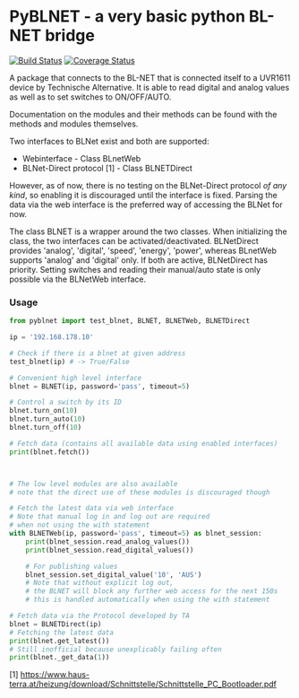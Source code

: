 # PyBLNET - a very basic python BL-NET bridge
[![Build Status](https://app.travis-ci.com/nielstron/pyblnet.svg?branch=master)](https://app.travis-ci.com/github/nielstron/pyblnet)
[![Coverage Status](https://coveralls.io/repos/github/nielstron/pyblnet/badge.svg?branch=master)](https://coveralls.io/github/nielstron/pyblnet?branch=master)

A package that connects to the BL-NET that is connected itself to a UVR1611 device by Technische Alternative. 
It is able to read digital and analog values as well as to set switches to ON/OFF/AUTO.

Documentation on the modules and their methods can be found with the methods and modules themselves.

Two interfaces to BLNet exist and both are supported:
- Webinterface  - Class BLnetWeb
- BLNet-Direct protocol [1] - Class BLNETDirect

However, as of now, there is no testing on the BLNet-Direct protocol *of any kind*, so enabling it is discouraged until the interface is fixed.
Parsing the data via the web interface is the preferred way of accessing the BLNet for now.

The class BLNET is a wrapper around the two classes. When initializing the class, the two interfaces can be activated/deactivated. 
BLNetDirect provides 'analog', 'digital',  'speed', 'energy', 'power', whereas BLnetWeb supports 'analog' and 'digital' only.
If both are active, BLNetDirect has priority.
Setting switches and reading their manual/auto state is only possible via the BLNetWeb interface.

### Usage

```python
from pyblnet import test_blnet, BLNET, BLNETWeb, BLNETDirect

ip = '192.168.178.10'

# Check if there is a blnet at given address
test_blnet(ip) # -> True/False

# Convenient high level interface
blnet = BLNET(ip, password='pass', timeout=5)

# Control a switch by its ID
blnet.turn_on(10)
blnet.turn_auto(10)
blnet.turn_off(10)

# Fetch data (contains all available data using enabled interfaces)
print(blnet.fetch())



# The low level modules are also available
# note that the direct use of these modules is discouraged though

# Fetch the latest data via web interface
# Note that manual log in and log out are required
# when not using the with statement
with BLNETWeb(ip, password='pass', timeout=5) as blnet_session:
    print(blnet_session.read_analog_values())
    print(blnet_session.read_digital_values())

    # For publishing values
    blnet_session.set_digital_value('10', 'AUS')
    # Note that without explicit log out,
    # the BLNET will block any further web access for the next 150s
    # this is handled automatically when using the with statement

# Fetch data via the Protocol developed by TA
blnet = BLNETDirect(ip)
# Fetching the latest data
print(blnet.get_latest())
# Still inofficial because unexplicably failing often
print(blnet._get_data(1))
```


[1] https://www.haus-terra.at/heizung/download/Schnittstelle/Schnittstelle_PC_Bootloader.pdf
